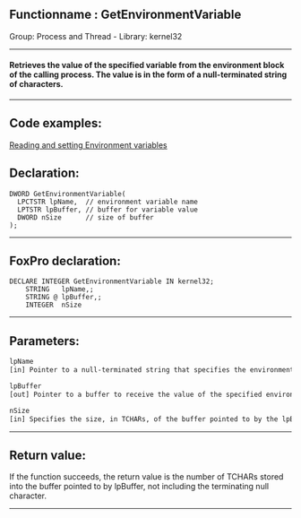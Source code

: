 <link rel="stylesheet" type="text/css" href="../../css/win32api.css">  
<link rel="stylesheet" href="https://cdnjs.cloudflare.com/ajax/libs/font-awesome/4.7.0/css/font-awesome.min.css">

## Functionname : GetEnvironmentVariable
Group: Process and Thread - Library: kernel32    
***  


#### Retrieves the value of the specified variable from the environment block of the calling process. The value is in the form of a null-terminated string of characters.
***  


## Code examples:
[Reading and setting Environment variables](../../samples/sample_152.md)  

## Declaration:
```foxpro  
DWORD GetEnvironmentVariable(
  LPCTSTR lpName,  // environment variable name
  LPTSTR lpBuffer, // buffer for variable value
  DWORD nSize      // size of buffer
);  
```  
***  


## FoxPro declaration:
```foxpro  
DECLARE INTEGER GetEnvironmentVariable IN kernel32;
	STRING   lpName,;
	STRING @ lpBuffer,;
	INTEGER  nSize  
```  
***  


## Parameters:
```txt  
lpName
[in] Pointer to a null-terminated string that specifies the environment variable.

lpBuffer
[out] Pointer to a buffer to receive the value of the specified environment variable.

nSize
[in] Specifies the size, in TCHARs, of the buffer pointed to by the lpBuffer parameter.  
```  
***  


## Return value:
If the function succeeds, the return value is the number of TCHARs stored into the buffer pointed to by lpBuffer, not including the terminating null character.  
***  

